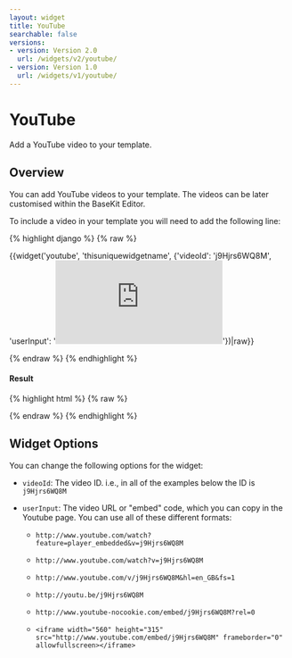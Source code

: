 ```yaml
---
layout: widget
title: YouTube
searchable: false
versions:
- version: Version 2.0
  url: /widgets/v2/youtube/
- version: Version 1.0
  url: /widgets/v1/youtube/
---
```


# YouTube

Add a YouTube video to your template.

## Overview

You can add YouTube videos to your template. The videos can be later customised within the BaseKit Editor. 

To include a video in your template you will need to add the following line:

{% highlight django %}
{% raw %}

  {{widget('youtube', 'thisuniquewidgetname', {'videoId': 'j9Hjrs6WQ8M', 'userInput': '<iframe src="http://www.youtube.com/embed/j9Hjrs6WQ8M" frameborder="0" allowfullscreen></iframe>'})|raw}}

{% endraw %}
{% endhighlight %}


<h4>Result</h4>
{% highlight html %}
{% raw %}

  <!-- v2 widget HTML output -->

{% endraw %}
{% endhighlight %}

## Widget Options

You can change the following options for the widget:

* ```videoId```: The video ID. i.e., in all of the examples below the ID is ```j9Hjrs6WQ8M```

* ```userInput```: The video URL or "embed" code, which you can copy in the Youtube page. You can use all of these different formats:

  * ```http://www.youtube.com/watch?feature=player_embedded&v=j9Hjrs6WQ8M```

  * ```http://www.youtube.com/watch?v=j9Hjrs6WQ8M```

  * ```http://www.youtube.com/v/j9Hjrs6WQ8M&hl=en_GB&fs=1```

  * ```http://youtu.be/j9Hjrs6WQ8M```

  * ```http://www.youtube-nocookie.com/embed/j9Hjrs6WQ8M?rel=0```

  * ```<iframe width="560" height="315" src="http://www.youtube.com/embed/j9Hjrs6WQ8M" frameborder="0" allowfullscreen></iframe>```
